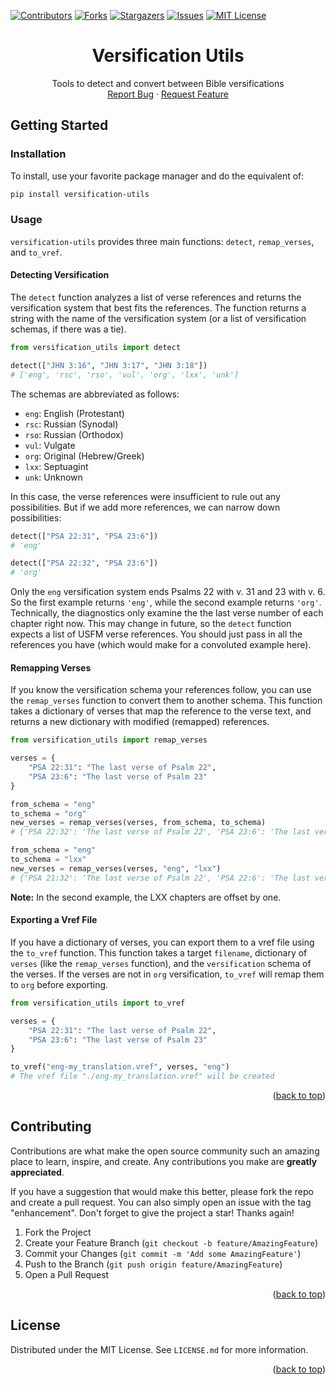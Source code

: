 <!-- PROJECT SHIELDS -->
<!--
*** I'm using markdown "reference style" links for readability.
*** Reference links are enclosed in brackets [ ] instead of parentheses ( ).
*** See the bottom of this document for the declaration of the reference variables
*** for contributors-url, forks-url, etc. This is an optional, concise syntax you may use.
*** https://www.markdownguide.org/basic-syntax/#reference-style-links
-->

[![Contributors][contributors-shield]][contributors-url]
[![Forks][forks-shield]][forks-url]
[![Stargazers][stars-shield]][stars-url]
[![Issues][issues-shield]][issues-url]
[![MIT License][license-shield]][license-url]

<!-- [![LinkedIn][linkedin-shield]][linkedin-url] -->

<a name="readme-top"></a>

<div align="center">
  <h1 align="center">Versification Utils</h3>

  <p align="center">
    Tools to detect and convert between Bible versifications
    <br />
    <!-- <a href="https://github.com/jcuenod/versification_utils"><strong>Explore the docs »</strong></a>
    <br />
    <br />
    <a href="https://github.com/jcuenod/versification_utils">View Demo</a>
    · -->
    <a href="https://github.com/jcuenod/versification_utils/issues">Report Bug</a>
    ·
    <a href="https://github.com/jcuenod/versification_utils/issues">Request Feature</a>
    <!-- ·
    <a href="https://jcuenod.github.io/versification_utils-examples/">Live Demo</a> -->
  </p>
</div>



<!-- GETTING STARTED -->
## Getting Started

### Installation

To install, use your favorite package manager and do the equivalent of:

```sh
pip install versification-utils
```

<!-- USAGE EXAMPLES -->
### Usage

`versification-utils` provides three main functions: `detect`, `remap_verses`, and `to_vref`.

#### Detecting Versification

The `detect` function analyzes a list of verse references and returns the versification system that best fits the references. The function returns a string with the name of the versification system (or a list of versification schemas, if there was a tie).

```python
from versification_utils import detect

detect(["JHN 3:16", "JHN 3:17", "JHN 3:18"])
# ['eng', 'rsc', 'rso', 'vul', 'org', 'lxx', 'unk']
```

The schemas are abbreviated as follows:
- `eng`: English (Protestant)
- `rsc`: Russian (Synodal)
- `rso`: Russian (Orthodox)
- `vul`: Vulgate
- `org`: Original (Hebrew/Greek)
- `lxx`: Septuagint
- `unk`: Unknown

In this case, the verse references were insufficient to rule out any possibilities. But if we add more references, we can narrow down possibilities:

```python
detect(["PSA 22:31", "PSA 23:6"])
# 'eng'

detect(["PSA 22:32", "PSA 23:6"])
# 'org'
```

Only the `eng` versification system ends Psalms 22 with v. 31 and 23 with v. 6. So the first example returns `'eng'`, while the second example returns `'org'`. Technically, the diagnostics only examine the the last verse number of each chapter right now. This may change in future, so the `detect` function expects a list of USFM verse references. You should just pass in all the references you have (which would make for a convoluted example here).

#### Remapping Verses

If you know the versification schema your references follow, you can use the `remap_verses` function to convert them to another schema. This function takes a dictionary of verses that map the reference to the verse text, and returns a new dictionary with modified (remapped) references.

```python
from versification_utils import remap_verses

verses = {
    "PSA 22:31": "The last verse of Psalm 22",
    "PSA 23:6": "The last verse of Psalm 23"
}

from_schema = "eng"
to_schema = "org"
new_verses = remap_verses(verses, from_schema, to_schema)
# {'PSA 22:32': 'The last verse of Psalm 22', 'PSA 23:6': 'The last verse of Psalm 23'}

from_schema = "eng"
to_schema = "lxx"
new_verses = remap_verses(verses, "eng", "lxx")
# {'PSA 21:32': 'The last verse of Psalm 22', 'PSA 22:6': 'The last verse of Psalm 23'}
```

**Note:** In the second example, the LXX chapters are offset by one.

#### Exporting a Vref File

If you have a dictionary of verses, you can export them to a vref file using the `to_vref` function. This function takes a target `filename`, dictionary of `verses` (like the `remap_verses` function), and the `versification` schema of the verses. If the verses are not in `org` versification, `to_vref` will remap them to `org` before exporting.

```python
from versification_utils import to_vref

verses = {
    "PSA 22:31": "The last verse of Psalm 22",
    "PSA 23:6": "The last verse of Psalm 23"
}

to_vref("eng-my_translation.vref", verses, "eng")
# The vref file "./eng-my_translation.vref" will be created
```



<p align="right">(<a href="#readme-top">back to top</a>)</p>



<!-- CONTRIBUTING -->
## Contributing

Contributions are what make the open source community such an amazing place to learn, inspire, and create. Any contributions you make are **greatly appreciated**.

If you have a suggestion that would make this better, please fork the repo and create a pull request. You can also simply open an issue with the tag "enhancement".
Don't forget to give the project a star! Thanks again!

1. Fork the Project
2. Create your Feature Branch (`git checkout -b feature/AmazingFeature`)
3. Commit your Changes (`git commit -m 'Add some AmazingFeature'`)
4. Push to the Branch (`git push origin feature/AmazingFeature`)
5. Open a Pull Request

<p align="right">(<a href="#readme-top">back to top</a>)</p>



<!-- LICENSE -->
## License

Distributed under the MIT License. See `LICENSE.md` for more information.

<p align="right">(<a href="#readme-top">back to top</a>)</p>



<!-- MARKDOWN LINKS & IMAGES -->
<!-- https://www.markdownguide.org/basic-syntax/#reference-style-links -->
[contributors-shield]: https://img.shields.io/github/contributors/jcuenod/versification_utils.svg?style=for-the-badge
[contributors-url]: https://github.com/jcuenod/versification_utils/graphs/contributors
[forks-shield]: https://img.shields.io/github/forks/jcuenod/versification_utils.svg?style=for-the-badge
[forks-url]: https://github.com/jcuenod/versification_utils/network/members
[stars-shield]: https://img.shields.io/github/stars/jcuenod/versification_utils.svg?style=for-the-badge
[stars-url]: https://github.com/jcuenod/versification_utils/stargazers
[issues-shield]: https://img.shields.io/github/issues/jcuenod/versification_utils.svg?style=for-the-badge
[issues-url]: https://github.com/jcuenod/versification_utils/issues
[license-shield]: https://img.shields.io/github/license/jcuenod/versification_utils.svg?style=for-the-badge
[license-url]: https://github.com/jcuenod/versification_utils/blob/master/LICENSE.txt